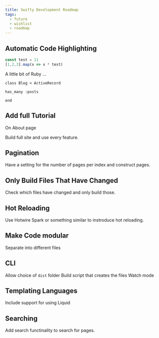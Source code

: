 ```yaml
---
title: Swifty Development Roadmap
tags:
  - future
  - wishlist
  - roadmap
---
```


## Automatic Code Highlighting

```javascript
const test = 11
[1,2,3].map(x => x * test)
```

A little bit of Ruby ...

```
class Blog < ActiveRecord

has_many :posts

end

```

## Add full Tutorial

On About page

Build full site and use every feature.

## Pagination

Have a setting for the number of pages per index and construct pages.

## Only Build Files That Have Changed

Check which files have changed and only build those.

## Hot Reloading

Use Hotwire Spark or something similar to instroduce hot reloading.

## Make Code modular

Separate into different files

## CLI

Allow choice of `dist` folder
Build script that creates the files
Watch mode


## Templating Languages

Include support for using Liquid

## Searching

Add search functinality to search for pages.


